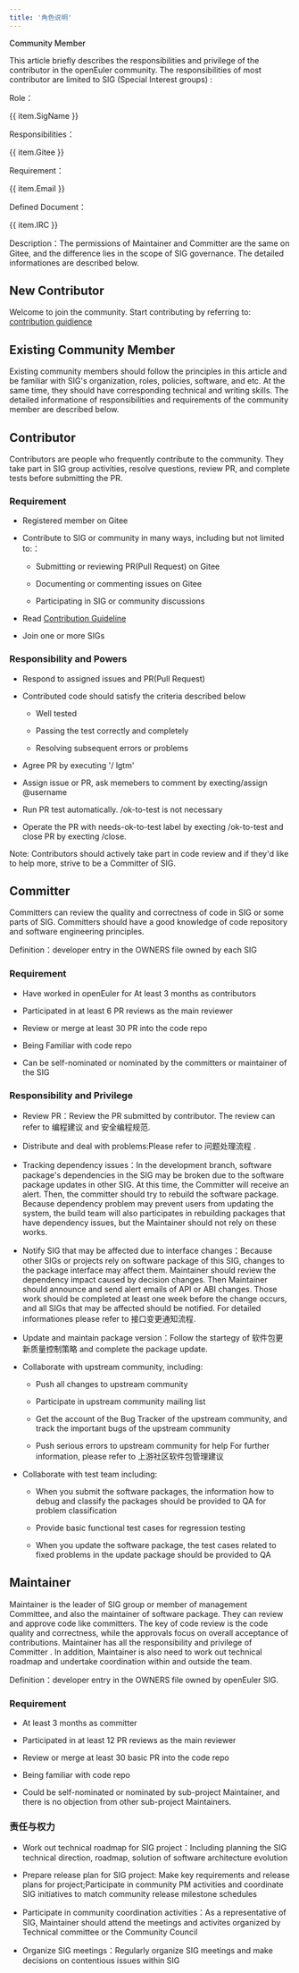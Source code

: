 ```yaml
---
title: '角色说明'
---
```


<script setup lang="ts">
import { computed } from 'vue';
import useWindowResize from '@/components/hooks/useWindowResize';
import BannerLevel2 from '@/components/BannerLevel2.vue'
import banner from '@/assets/banner/banner-sig.png';
import roleIllustration from '@/assets/illustrations/role.png';
const tableData = [
  {
    SigName: 'Contributor',
    Gitee: 'Contributors of the project',
    IRC: 'Registered members on Gitee'
  },
  {
    SigName: 'Committer',
    Gitee: 'Review and approve the contributions submitted',
    Email: 'Frequently contributing to SIG, experienced,and willing to undertake review work',
    IRC: 'developer entry in the OWNERS file owned by openEuler SIG。'
  },
  {
    SigName: 'Maintainer',
    Gitee: 'Owner of the project',
    Email: 'Experienced, responsible, outstanding technologies and management skills',
    IRC: 'developer entry in the OWNERS file owned by openEuler SIG'
  }
]
const screenWidth = useWindowResize();
const isMobile = computed(() => {
  return screenWidth.value <= 768 ? true : false;
});
</script>

<ClientOnly>
  <BannerLevel2
    :background-image="banner"
    background-text="SIG"
    title="Role Description"
    :illustration="roleIllustration"
  />
</ClientOnly>

<div :class="['markdown', isMobile ? 'markdown-mo' : '']">

<div class="top">Community Member</div>

This article briefly describes the responsibilities and privilege of the contributor in the openEuler community. The responsibilities of most contributor are limited to SIG (Special Interest groups) :

<OTable :data="tableData" v-show="!isMobile" class="duty-table">
  <OTableColumn prop="SigName" label="Role"/>
  <OTableColumn prop="Gitee" label="Responsibilities"/>
  <OTableColumn prop="Email" label="Requirement"/>
  <OTableColumn prop="IRC" label="Defined Document"/>
</OTable>

<div class="mo-card" v-show="isMobile">
  <div
    v-for="(item,index) in tableData"
    :key="item.SigName"
    :class="['mo-card-item', index === 1 ? 'mo-card-middle' : 'mo-card-sides' ]">
    <div class="mo-card-item-text">
      <p class="text-title">Role：</p>
      <p class="text-content">{{ item.SigName }}</p>
    </div>
    <div class="mo-card-item-text">
      <p class="text-title">Responsibilities：</p>
      <p class="text-content">{{ item.Gitee }}</p>
    </div>
    <div class="mo-card-item-text">
      <p class="text-title">Requirement：</p>
      <p class="text-content">{{ item.Email }}</p>
    </div>
    <div class="mo-card-item-text">
      <p class="text-title">Defined Document：</p>
      <p class="text-content">{{ item.IRC }}</p>
    </div>
  </div>
</div>

Description：The permissions of Maintainer and Committer are the same on Gitee, and the difference lies in the scope of SIG governance. The detailed informationes are described below.

## New Contributor

Welcome to join the community. Start contributing by referring to:
<a href="https://gitee.com/openeuler/community/blob/master/zh/contributors/README.md" class="link">contribution guidience</a>

## Existing Community Member

Existing community members should follow the principles in this article and be familiar with SIG's organization, roles, policies, software, and etc. At the same time, they should have corresponding technical and writing skills. The detailed informatione of responsibilities and requirements of the community member are described below.

## Contributor

Contributors are people who frequently contribute to the community. They take part in SIG group activities, resolve questions, review PR, and complete tests before submitting the PR.

### Requirement

- Registered member on Gitee

- Contribute to SIG or community in many ways, including but not limited to:：

  - Submitting or reviewing PR(Pull Request) on Gitee

  - Documenting or commenting issues on Gitee
  - Participating in SIG or community discussions

- Read
  <a href="https://gitee.com/openeuler/community/blob/master/zh/contributors/README.md" class="link">Contribution Guideline</a>
- Join one or more SIGs

### Responsibility and Powers

- Respond to assigned issues and PR(Pull Request)

- Contributed code should satisfy the criteria described below

  - Well tested

  - Passing the test correctly and completely
  - Resolving subsequent errors or problems

- Agree PR by executing '/ lgtm'
- Assign issue or PR, ask memebers to comment by execting/assign @username
- Run PR test automatically. /ok-to-test is not necessary
- Operate the PR with needs-ok-to-test label by execting /ok-to-test and close PR by execting /close.

Note: Contributors should actively take part in code review and if they'd like to help more, strive to be a Committer of SIG.

## Committer

Committers can review the quality and correctness of code in SIG or some parts of SIG. Committers should have a good knowledge of code repository and software engineering principles.

Definition：developer entry in the OWNERS file owned by each SIG

### Requirement

- Have worked in openEuler for At least 3 months as contributors

- Participated in at least 6 PR reviews as the main reviewer
- Review or merge at least 30 PR into the code repo
- Being Familiar with code repo
- Can be self-nominated or nominated by the committers or maintainer of the SIG

### Responsibility and Privilege

- Review PR：Review the PR submitted by contributor. The review can refer to 编程建议 and 安全编程规范.

- Distribute and deal with problems:Please refer to 问题处理流程 .
- Tracking dependency issues：In the development branch, software package's dependencies in the SIG may be broken due to the software package updates in other SIG. At this time, the Committer will receive an alert. Then, the committer should try to rebuild the software package. Because dependency problem may prevent users from updating the system, the build team will also participates in rebuilding packages that have dependency issues, but the Maintainer should not rely on these works.
- Notify SIG that may be affected due to interface changes：Because other SIGs or projects rely on software package of this SIG, changes to the package interface may affect them. Maintainer should review the dependency impact caused by decision changes. Then Maintainer should announce and send alert emails of API or ABI changes. Those work should be completed at least one week before the change occurs, and all SIGs that may be affected should be notified. For detailed informationes please refer to 接口变更通知流程.
- Update and maintain package version：Follow the startegy of 软件包更新质量控制策略 and complete the package update.
- Collaborate with upstream community, including:

  - Push all changes to upstream community

  - Participate in upstream community mailing list
  - Get the account of the Bug Tracker of the upstream community, and track the important bugs of the upstream community
  - Push serious errors to upstream community for help For further information, please refer to 上游社区软件包管理建议

- Collaborate with test team including:

  - When you submit the software packages, the information how to debug and classify the packages should be provided to QA for problem classification

  - Provide basic functional test cases for regression testing
  - When you update the software package, the test cases related to fixed problems in the update package should be provided to QA

## Maintainer

Maintainer is the leader of SIG group or member of management Committee, and also the maintainer of software package. They can review and approve code like committers. The key of code review is the code quality and correctness, while the approvals focus on overall acceptance of contributions. Maintainer has all the responsibility and privilege of Committer . In addition, Maintainer is also need to work out technical roadmap and undertake coordination within and outside the team.

Definition：developer entry in the OWNERS file owned by openEuler SIG.

### Requirement

- At least 3 months as committer

- Participated in at least 12 PR reviews as the main reviewer
- Review or merge at least 30 basic PR into the code repo
- Being familiar with code repo
- Could be self-nominated or nominated by sub-project Maintainer, and there is no objection from other sub-project Maintainers.

### 责任与权力

- Work out technical roadmap for SIG project：Including planning the SIG technical direction, roadmap, solution of software architecture evolution

- Prepare release plan for SIG project: Make key requirements and release plans for project;Participate in community PM activities and coordinate SIG initiatives to match community release milestone schedules
- Participate in community coordination activities：As a representative of SIG, Maintainer should attend the meetings and activites organized by Technical committee or the Community Council
- Organize SIG meetings：Regularly organize SIG meetings and make decisions on contentious issues within SIG


</div>

<style scoped lang="scss">
  .markdown {
    margin-top: var(--o-spacing-h1);
  }
  .markdown-mo {
    margin-top: var(--o-spacing-h2);
    padding: var(--o-spacing-h5);
  }
  .top {
    font-size: var(--o-font-size-h7);
    font-weight: 500;
    color: var(--e-color-text1);
    line-height: var(--o-line-height-h7);
  }
  .duty-table {
    margin-top: var(--o-spacing-h4);
    margin-bottom: var(--o-spacing-h5);
    box-shadow: none;
    :deep(.el-table__header) {
      tr {
        border: none;
      }
    }
    :deep(.el-table__body) {
      border-collapse: separate;
    }
  }
  .link {
    color: var(--e-color-brand1);
  }
  .mo-card {
    margin: var(--o-spacing-h4) 0;
    &-item {
      padding: var(--o-spacing-h5);
      &-text {
        display: flex;
        .text-title {
          white-space:nowrap;
        }
        .text-content {
          color: var(--e-color-text4);
        }
      }
    }
    &-sides {
      background-color: var(--e-color-bg1);
    }
  }
</style>
